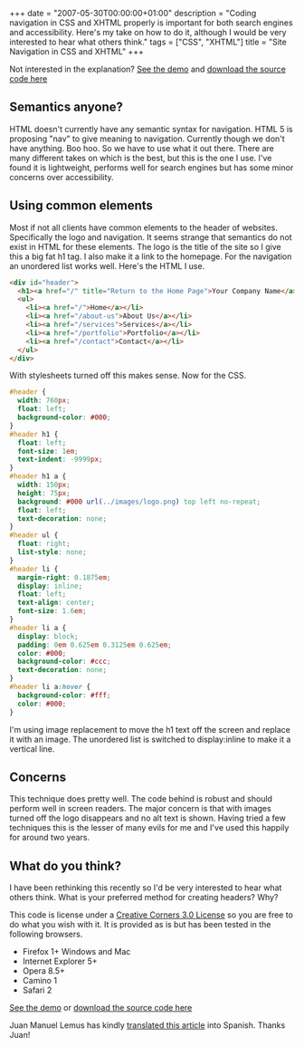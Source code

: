 +++
date = "2007-05-30T00:00:00+01:00"
description = "Coding navigation in CSS and XHTML properly is important for both search engines and accessibility. Here's my take on how to do it, although I would be very interested to hear what others think."
tags = ["CSS", "XHTML"]
title = "Site Navigation in CSS and XHTML"
+++

Not interested in the explanation? [See the demo][1] and [download the source
code here][2]

## Semantics anyone?

HTML doesn't currently have any semantic syntax for navigation. HTML 5 is
proposing "nav" to give meaning to navigation. Currently though we don't have
anything. Boo hoo. So we have to use what it out there. There are many different
takes on which is the best, but this is the one I use. I've found it is
lightweight, performs well for search engines but has some minor concerns over
accessibility.

## Using common elements

Most if not all clients have common elements to the header of websites.
Specifically the logo and navigation. It seems strange that semantics do not
exist in HTML for these elements. The logo is the title of the site so I give
this a big fat h1 tag. I also make it a link to the homepage. For the navigation
an unordered list works well. Here's the HTML I use.

```html
<div id="header">
  <h1><a href="/" title="Return to the Home Page">Your Company Name</a></h1>
  <ul>
    <li><a href="/">Home</a></li>
    <li><a href="/about-us">About Us</a></li>
    <li><a href="/services">Services</a></li>
    <li><a href="/portfolio">Portfolio</a></li>
    <li><a href="/contact">Contact</a></li>
  </ul>
</div>
```

With stylesheets turned off this makes sense. Now for the CSS.

```css
#header {
  width: 760px;
  float: left;
  background-color: #000;
}
#header h1 {
  float: left;
  font-size: 1em;
  text-indent: -9999px;
}
#header h1 a {
  width: 150px;
  height: 75px;
  background: #000 url(../images/logo.png) top left no-repeat;
  float: left;
  text-decoration: none;
}
#header ul {
  float: right;
  list-style: none;
}
#header li {
  margin-right: 0.1875em;
  display: inline;
  float: left;
  text-align: center;
  font-size: 1.6em;
}
#header li a {
  display: block;
  padding: 0em 0.625em 0.3125em 0.625em;
  color: #000;
  background-color: #ccc;
  text-decoration: none;
}
#header li a:hover {
  background-color: #fff;
  color: #000;
}
```

I'm using image replacement to move the h1 text off the screen and replace it
with an image. The unordered list is switched to display:inline to make it a
vertical line.

## Concerns

This technique does pretty well. The code behind is robust and should perform
well in screen readers. The major concern is that with images turned off the
logo disappears and no alt text is shown. Having tried a few techniques this is
the lesser of many evils for me and I've used this happily for around two years.

## What do you think?

I have been rethinking this recently so I'd be very interested to hear what
others think. What is your preferred method for creating headers? Why?

This code is license under a [Creative Corners 3.0 License][9] so you are free
to do what you wish with it. It is provided as is but has been tested in the
following browsers.

- Firefox 1+ Windows and Mac
- Internet Explorer 5+
- Opera 8.5+
- Camino 1
- Safari 2

[See the demo][1] or [download the source code here][2]

Juan Manuel Lemus has kindly [translated this article][10] into Spanish. Thanks
Juan!

[1]: /examples/site-navigation-in-css-and-xhtml
[2]: http://cdn.shapeshed.com/downloads/site_navigation_in_css_and_xhtml.zip
[3]: / "Return to the Home Page"
[4]: /
[5]: /about-us
[6]: /services
[7]: /portfolio
[8]: /contact
[9]: http://creativecommons.org/licenses/by/3.0/
[10]:
  http://dotpress.wordpress.com/2007/07/04/menu-de-navegacion-con-css-y-xhtml/
